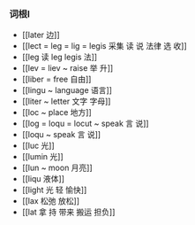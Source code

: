 ### 词根l
- [[later 边]]
- [[lect  = leg  = lig = legis   采集 读 说  法律 选 收]]
- [[leg 读  leg legis 法]]
- [[lev = liev ~  raise 举 升]]
- [[liber = free 自由]]
- [[lingu ~ language 语言]]
- [[liter ~ letter 文字 字母]]
- [[loc  ~ place 地方]]
- [[log = loqu = locut  ~ speak  言 说]]
- [[loqu ~ speak 言 说]]
- [[luc 光]]
- [[lumin 光]]
- [[lun ~ moon 月亮]]
- [[liqu 液体]]
- [[light 光 轻 愉快]]
- [[lax 松弛 放松]]
- [[lat  拿 持 带来 搬运 担负]]